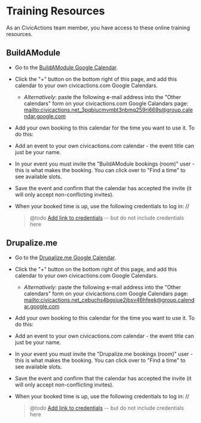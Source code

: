 # Training Resources

As an CivicActions team member, you have access to these online training resources.

## BuildAModule

*   Go to the [BuildAModule Google Calendar](https://calendar.google.com/calendar/b/1/embed?src=civicactions.net_3pqbiucmvmbt3nbmq259rj669s@group.calendar.google.com&ctz=America/Los_Angeles).
*   Click the "+" button on the bottom right of this page, and add this calendar to your own civicactions.com Google Calendars.
    *   *Alternatively*: paste the following e-mail address into the "Other calendars" form on your civicactions.com Google Calandars page: <mailto:civicactions.net_3pqbiucmvmbt3nbmq259rj669s@group.calendar.google.com>
*   Add your own booking to this calendar for the time you want to use it. To do this:
*   Add an event to your own civicactions.com calendar - the event title can just be your name.
*   In your event you must invite the "BuildAModule bookings (room)" user - this is what makes the booking. You can click over to "Find a time" to see available slots.
*   Save the event and confirm that the calendar has accepted the invite (it will only accept non-conflicting invites).
*   When your booked time is up, use the following credentials to log in: //

    > @todo [Add link to credentials](https://trello.com/c/dxKtjdYD/111-add-link-to-doc-with-drupalizeme-and-buildamodule-credentials) -- but do not include credentials here

## Drupalize.me

*   Go to the [Drupalize.me Google Calendar](https://calendar.google.com/calendar/b/1/embed?src=civicactions.net_cebuchs4bgsjue2jbsv46hfeek@group.calendar.google.com&ctz=America/Los_Angeles).
*   Click the "+" button on the bottom right of this page, and add this calendar to your own civicactions.com Google Calendars.
    *   *Alternatively*: paste the following e-mail address into the "Other calendars" form on your civicactions.com Google Calendars page: <mailto:civicactions.net_cebuchs4bgsjue2jbsv46hfeek@group.calendar.google.com>
*   Add your own booking to this calendar for the time you want to use it. To do this:
*   Add an event to your own civicactions.com calendar - the event title can just be your name.
*   In your event you must invite the "Drupalize.me bookings (room)" user - this is what makes the booking. You can click over to "Find a time" to see available slots.
*   Save the event and confirm that the calendar has accepted the invite (it will only accept non-conflicting invites).
*   When your booked time is up, use the following credentials to log in: //

    > @todo [Add link to credentials](https://trello.com/c/dxKtjdYD/111-add-link-to-doc-with-drupalizeme-and-buildamodule-credentials) -- but do not include credentials here
